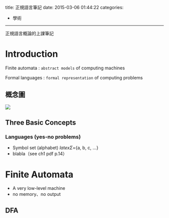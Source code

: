 title: 正規語言筆記
date: 2015-03-06 01:44:22
categories:
  - 學術
---

正規語言概論的上課筆記

<!--more-->

# Introduction

Finite automata
: `abstract models` of computing machines

Formal languages
: `formal representation` of computing problems

## 概念圖

![](01.png)

## Three Basic Concepts

### Languages (yes-no problems)

* Symbol set (alphabet) $latex \Sigma$={a, b, c, …}
* blabla（see ch1 pdf p.14）

# Finite Automata

* A very low-level machine
* no memory、no output

## DFA